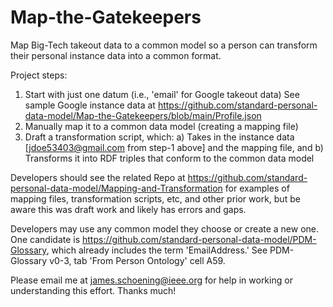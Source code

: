 # Map-the-Gatekeepers
Map Big-Tech takeout data to a common model so a person can transform their personal instance data into a common format.   

Project steps:
1) Start with just one datum (i.e., 'email' for Google takeout data) See sample Google instance data at  https://github.com/standard-personal-data-model/Map-the-Gatekeepers/blob/main/Profile.json   
2) Manually map it to a common data model (creating a mapping file)
3) Draft a transformation script, which:
   a) Takes in the instance data [jdoe53403@gmail.com from step-1 above] and the mapping file, and
   b) Transforms it into RDF triples that conform to the common data model

Developers should see the related Repo at https://github.com/standard-personal-data-model/Mapping-and-Transformation for examples of mapping files, transformation scripts, etc, and other prior work, but be aware this was draft work and likely has errors and gaps. 

Developers may use any common model they choose or create a new one.  One candidate is https://github.com/standard-personal-data-model/PDM-Glossary, which already includes the term 'EmailAddress.'  See PDM-Glossary v0-3, tab 'From Person Ontology' cell A59.  

Please email me at james.schoening@ieee.org for help in working or understanding this effort.  Thanks much!
